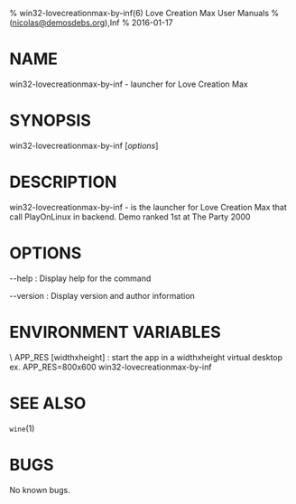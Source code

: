 % win32-lovecreationmax-by-inf(6) Love Creation Max User Manuals
%  (nicolas@demosdebs.org),Inf
% 2016-01-17

# NAME
win32-lovecreationmax-by-inf - launcher for Love Creation Max

# SYNOPSIS
win32-lovecreationmax-by-inf [*options*]

# DESCRIPTION
win32-lovecreationmax-by-inf - is the launcher for Love Creation Max that call PlayOnLinux in backend.
Demo ranked 1st at The Party 2000

# OPTIONS
\--help
:   Display help for the command

\--version
:   Display version and author information

# ENVIRONMENT VARIABLES
\ APP_RES [widthxheight]
:	start the app in a widthxheight virtual desktop  
	ex. APP_RES=800x600 win32-lovecreationmax-by-inf


# SEE ALSO
`wine`(1)

# BUGS
No known bugs.
